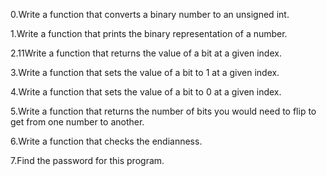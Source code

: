 0.Write a function that converts a binary number to an unsigned int.

1.Write a function that prints the binary representation of a number.

2.11Write a function that returns the value of a bit at a given index.

3.Write a function that sets the value of a bit to 1 at a given index.

4.Write a function that sets the value of a bit to 0 at a given index.

5.Write a function that returns the number of bits you would need to flip to get from one number to another.

6.Write a function that checks the endianness.

7.Find the password for this program.
